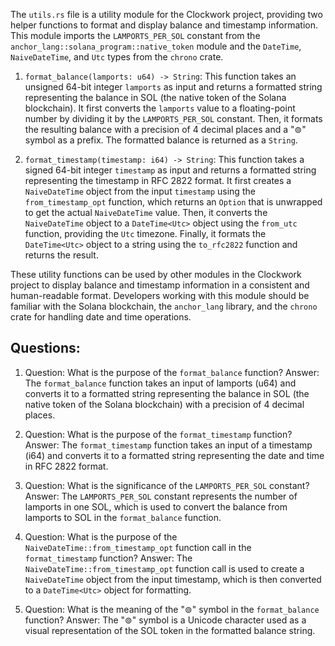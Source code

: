 The `utils.rs` file is a utility module for the Clockwork project, providing two helper functions to format and display balance and timestamp information. This module imports the `LAMPORTS_PER_SOL` constant from the `anchor_lang::solana_program::native_token` module and the `DateTime`, `NaiveDateTime`, and `Utc` types from the `chrono` crate.

1. `format_balance(lamports: u64) -> String`: This function takes an unsigned 64-bit integer `lamports` as input and returns a formatted string representing the balance in SOL (the native token of the Solana blockchain). It first converts the `lamports` value to a floating-point number by dividing it by the `LAMPORTS_PER_SOL` constant. Then, it formats the resulting balance with a precision of 4 decimal places and a "⊚" symbol as a prefix. The formatted balance is returned as a `String`.

2. `format_timestamp(timestamp: i64) -> String`: This function takes a signed 64-bit integer `timestamp` as input and returns a formatted string representing the timestamp in RFC 2822 format. It first creates a `NaiveDateTime` object from the input `timestamp` using the `from_timestamp_opt` function, which returns an `Option` that is unwrapped to get the actual `NaiveDateTime` value. Then, it converts the `NaiveDateTime` object to a `DateTime<Utc>` object using the `from_utc` function, providing the `Utc` timezone. Finally, it formats the `DateTime<Utc>` object to a string using the `to_rfc2822` function and returns the result.

These utility functions can be used by other modules in the Clockwork project to display balance and timestamp information in a consistent and human-readable format. Developers working with this module should be familiar with the Solana blockchain, the `anchor_lang` library, and the `chrono` crate for handling date and time operations.
## Questions: 
 1. Question: What is the purpose of the `format_balance` function?
   Answer: The `format_balance` function takes an input of lamports (u64) and converts it to a formatted string representing the balance in SOL (the native token of the Solana blockchain) with a precision of 4 decimal places.

2. Question: What is the purpose of the `format_timestamp` function?
   Answer: The `format_timestamp` function takes an input of a timestamp (i64) and converts it to a formatted string representing the date and time in RFC 2822 format.

3. Question: What is the significance of the `LAMPORTS_PER_SOL` constant?
   Answer: The `LAMPORTS_PER_SOL` constant represents the number of lamports in one SOL, which is used to convert the balance from lamports to SOL in the `format_balance` function.

4. Question: What is the purpose of the `NaiveDateTime::from_timestamp_opt` function call in the `format_timestamp` function?
   Answer: The `NaiveDateTime::from_timestamp_opt` function call is used to create a `NaiveDateTime` object from the input timestamp, which is then converted to a `DateTime<Utc>` object for formatting.

5. Question: What is the meaning of the "⊚" symbol in the `format_balance` function?
   Answer: The "⊚" symbol is a Unicode character used as a visual representation of the SOL token in the formatted balance string.
    